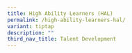 ```yaml
---
title: High Ability Learners (HAL)
permalink: /high-ability-learners-hal/
variant: tiptap
description: ""
third_nav_title: Talent Development
---
```

